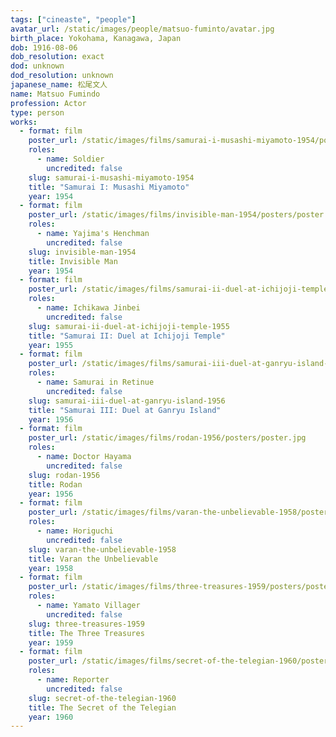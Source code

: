 ```yaml
---
tags: ["cineaste", "people"]
avatar_url: /static/images/people/matsuo-fuminto/avatar.jpg
birth_place: Yokohama, Kanagawa, Japan
dob: 1916-08-06
dob_resolution: exact
dod: unknown
dod_resolution: unknown
japanese_name: 松尾文人
name: Matsuo Fumindo
profession: Actor
type: person
works:
  - format: film
    poster_url: /static/images/films/samurai-i-musashi-miyamoto-1954/posters/poster.jpg
    roles:
      - name: Soldier
        uncredited: false
    slug: samurai-i-musashi-miyamoto-1954
    title: "Samurai I: Musashi Miyamoto"
    year: 1954
  - format: film
    poster_url: /static/images/films/invisible-man-1954/posters/poster.jpg
    roles:
      - name: Yajima's Henchman
        uncredited: false
    slug: invisible-man-1954
    title: Invisible Man
    year: 1954
  - format: film
    poster_url: /static/images/films/samurai-ii-duel-at-ichijoji-temple-1955/posters/poster.jpg
    roles:
      - name: Ichikawa Jinbei
        uncredited: false
    slug: samurai-ii-duel-at-ichijoji-temple-1955
    title: "Samurai II: Duel at Ichijoji Temple"
    year: 1955
  - format: film
    poster_url: /static/images/films/samurai-iii-duel-at-ganryu-island-1956/posters/poster.jpg
    roles:
      - name: Samurai in Retinue
        uncredited: false
    slug: samurai-iii-duel-at-ganryu-island-1956
    title: "Samurai III: Duel at Ganryu Island"
    year: 1956
  - format: film
    poster_url: /static/images/films/rodan-1956/posters/poster.jpg
    roles:
      - name: Doctor Hayama
        uncredited: false
    slug: rodan-1956
    title: Rodan
    year: 1956
  - format: film
    poster_url: /static/images/films/varan-the-unbelievable-1958/posters/poster.jpg
    roles:
      - name: Horiguchi
        uncredited: false
    slug: varan-the-unbelievable-1958
    title: Varan the Unbelievable
    year: 1958
  - format: film
    poster_url: /static/images/films/three-treasures-1959/posters/poster.jpg
    roles:
      - name: Yamato Villager
        uncredited: false
    slug: three-treasures-1959
    title: The Three Treasures
    year: 1959
  - format: film
    poster_url: /static/images/films/secret-of-the-telegian-1960/posters/poster.jpg
    roles:
      - name: Reporter
        uncredited: false
    slug: secret-of-the-telegian-1960
    title: The Secret of the Telegian
    year: 1960
---
```


